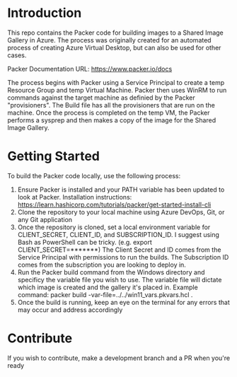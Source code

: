 # Introduction 
This repo contains the Packer code for building images to a Shared Image Gallery in Azure. The process was originally created for an automated process of creating Azure Virtual Desktop, but can also be used for other cases. 

Packer Documentation URL: https://www.packer.io/docs

The process begins with Packer using a Service Principal to create a temp Resource Group and temp Virtual Machine. Packer then uses WinRM to run commands against the target machine as definied by the Packer "provisioners". The Build file has all the provisioners that are run on the machine. Once the process is completed on the temp VM, the Packer performs a sysprep and then makes a copy of the image for the Shared Image Gallery. 


# Getting Started
To build the Packer code locally, use the following process:
1.  Ensure Packer is installed and your PATH variable has been updated to look at Packer. Installation instructions: https://learn.hashicorp.com/tutorials/packer/get-started-install-cli
2.	Clone the repository to your local machine using Azure DevOps, Git, or any Git application
3.	Once the repository is cloned, set a local environment variable for CLIENT_SECRET, CLIENT_ID, and SUBSCRIPTION_ID. I suggest using Bash as PowerShell can be tricky. (e.g. export CLIENT_SECRET=*******) The Client Secret and ID comes from the Service Principal with permissions to run the builds. The Subscription ID comes from the subscription you are looking to deploy in.  
4.	Run the Packer build command from the Windows directory and specificy the variable file you wish to use. The variable file will dictate which image is created and the gallery it's placed in. Example command: packer build -var-file=../../win11_vars.pkvars.hcl .
5.	Once the build is running, keep an eye on the terminal for any errors that may occur and address accordingly

# Contribute
If you wish to contribute, make a development branch and a PR when you're ready


